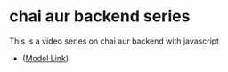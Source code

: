# chai aur backend series

This is a video series on chai aur backend with javascript

- ([Model Link](https://app.eraser.io/workspace/JDRG2RfWgPyAczS5OaR4?origin=share))